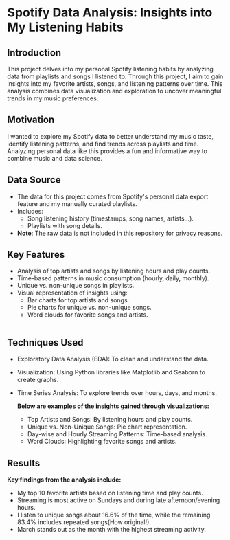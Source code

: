 # Spotify Data Analysis: Insights into My Listening Habits

## Introduction
This project delves into my personal Spotify listening habits by analyzing data from playlists and songs I listened to. Through this project, I aim to gain insights into my favorite artists, songs, and listening patterns over time. This analysis combines data visualization and exploration to uncover meaningful trends in my music preferences.

## Motivation
I wanted to explore my Spotify data to better understand my music taste, identify listening patterns, and find trends across playlists and time. Analyzing personal data like this provides a fun and informative way to combine music and data science.

## Data Source
- The data for this project comes from Spotify's personal data export feature and my manually curated playlists.
- Includes:
  - Song listening history (timestamps, song names, artists...).
  - Playlists with song details.
- **Note**: The raw data is not included in this repository for privacy reasons.

## Key Features
- Analysis of top artists and songs by listening hours and play counts.
- Time-based patterns in music consumption (hourly, daily, monthly).
- Unique vs. non-unique songs in playlists.
- Visual representation of insights using:
  - Bar charts for top artists and songs.
  - Pie charts for unique vs. non-unique songs.
  - Word clouds for favorite songs and artists.
  ```

## **Techniques Used**
- Exploratory Data Analysis (EDA): To clean and understand the data.
- Visualization: Using Python libraries like Matplotlib and Seaborn to create graphs.
- Time Series Analysis: To explore trends over hours, days, and months.

  **Below are examples of the insights gained through visualizations:**
  - Top Artists and Songs: By listening hours and play counts.
  - Unique vs. Non-Unique Songs: Pie chart representation.
  - Day-wise and Hourly Streaming Patterns: Time-based analysis.
  - Word Clouds: Highlighting favorite songs and artists.



##  **Results**
**Key findings from the analysis include:**

- My top 10 favorite artists based on listening time and play counts.
- Streaming is most active on Sundays and during late afternoon/evening hours.
- I listen to unique songs about 16.6% of the time, while the remaining 83.4% includes repeated songs(How original!).
- March stands out as the month with the highest streaming activity.

















